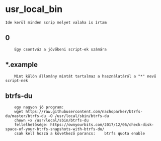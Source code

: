 # usr_local_bin

    Ide kerül minden scrip melyet valaha is írtam

##	0
	    Egy csontváz a jövőbeni script-ek számára

##	*.example
	    Mint külön állomány mintát tartalmaz a használatáról a "*" nevű script-nek

##	btrfs-du
	    egy nagyon jó program:
		wget https://raw.githubusercontent.com/nachoparker/btrfs-du/master/btrfs-du -O /usr/local/sbin/btrfs-du
		chown +x /usr/local/sbin/btrfs-du
		fellelhetősége: https://ownyourbits.com/2017/12/06/check-disk-space-of-your-btrfs-snapshots-with-btrfs-du/
		csak kell hozzá a következő parancs:	btrfs quota enable
